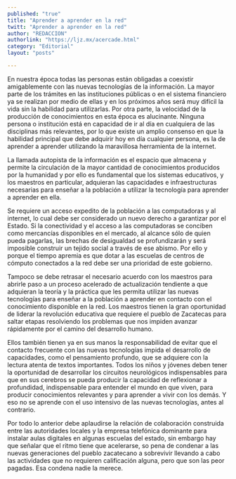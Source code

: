 ```yaml
---
published: "true"
title: "Aprender a aprender en la red"
twitt: "Aprender a aprender en la red"
author: "REDACCION"
authorlink: "https://ljz.mx/acercade.html"
category: "Editorial"
layout: "posts"

---
```



En nuestra época todas las personas están obligadas a coexistir amigablemente con las nuevas tecnologías de la información. La mayor parte de los trámites en las instituciones públicas o en el sistema financiero ya se realizan por medio de ellas y en los próximos años será muy difícil la vida sin la habilidad para utilizarlas. Por otra parte, la velocidad de la producción de conocimientos en esta época es alucinante. Ninguna persona o institución está en capacidad de ir al día en cualquiera de las disciplinas más relevantes, por lo que existe un amplio consenso en que la habilidad principal que debe adquirir hoy en día cualquier persona, es la de aprender a aprender utilizando la maravillosa herramienta de la internet.  

  La llamada autopista de la información es el espacio que almacena y permite la circulación de la mayor cantidad de conocimientos producidos por la humanidad y por ello es fundamental que los sistemas educativos, y los maestros en particular, adquieran las capacidades e infraestructuras necesarias para enseñar a la población a utilizar la tecnología para aprender a aprender en ella.



  Se requiere un acceso expedito de la población a las computadoras y al internet, lo cual debe ser considerado un nuevo derecho a garantizar por el Estado. Si la conectividad y el acceso a las computadoras se conciben como mercancías disponibles en el mercado, al alcance sólo de quien pueda pagarlas, las brechas de desigualdad se profundizarán y será imposible construir un tejido social a través de ese abismo. Por ello y porque el tiempo apremia es que dotar a las escuelas de centros de cómputo conectados a la red debe ser una prioridad de este gobierno.



  Tampoco se debe retrasar el necesario acuerdo con los maestros para abrirle paso a un proceso acelerado de actualización tendiente a que adquieran la teoría y la práctica que les permita utilizar las nuevas tecnologías para enseñar a la población a aprender en contacto con el conocimiento disponible en la red. Los maestros tienen la gran oportunidad de liderar la revolución educativa que requiere el pueblo de Zacatecas para saltar etapas resolviendo los problemas que nos impiden avanzar rápidamente por el camino del desarrollo humano.



  Ellos también tienen ya en sus manos la responsabilidad de evitar que el contacto frecuente con las nuevas tecnologías impida el desarrollo de capacidades, como el pensamiento profundo, que se adquiere con la lectura atenta de textos importantes. Todos los niños y jóvenes deben tener la oportunidad de desarrollar los circuitos neurológicos indispensables para que en sus cerebros se pueda producir la capacidad de reflexionar a profundidad, indispensable para entender el mundo en que viven, para producir conocimientos relevantes y para aprender a vivir con los demás. Y eso no se aprende con el uso intensivo de las nuevas tecnologías, antes al contrario.



  Por todo lo anterior debe aplaudirse la relación de colaboración construida entre las autoridades locales y la empresa telefónica dominante para instalar aulas digitales en algunas escuelas del estado, sin embargo hay que señalar que el ritmo tiene que acelerarse, so pena de condenar a las nuevas generaciones del pueblo zacatecano a sobrevivir llevando a cabo las actividades que no requieren calificación alguna, pero que son las peor pagadas. Esa condena nadie la merece.

